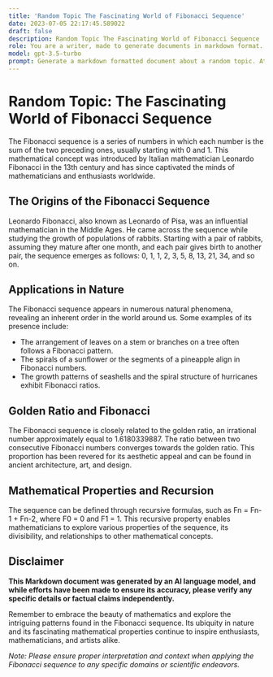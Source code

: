 ```yaml
---
title: 'Random Topic The Fascinating World of Fibonacci Sequence'
date: 2023-07-05 22:17:45.589022
draft: false
description: Random Topic The Fascinating World of Fibonacci Sequence
role: You are a writer, made to generate documents in markdown format. It is very important that all of the documents you generate are in valid markdown format.
model: gpt-3.5-turbo
prompt: Generate a markdown formatted document about a random topic. At the bottom, include a disclaimer explaining that the document was generated by you. The first line of the document should be the title. Make sure that the entire document is in proper markdown format, using a mix of various tags to make the document visually appealing.
---
```


# Random Topic: The Fascinating World of Fibonacci Sequence

The Fibonacci sequence is a series of numbers in which each number is the sum of the two preceding ones, usually starting with 0 and 1. This mathematical concept was introduced by Italian mathematician Leonardo Fibonacci in the 13th century and has since captivated the minds of mathematicians and enthusiasts worldwide.

## The Origins of the Fibonacci Sequence

Leonardo Fibonacci, also known as Leonardo of Pisa, was an influential mathematician in the Middle Ages. He came across the sequence while studying the growth of populations of rabbits. Starting with a pair of rabbits, assuming they mature after one month, and each pair gives birth to another pair, the sequence emerges as follows: 0, 1, 1, 2, 3, 5, 8, 13, 21, 34, and so on.

## Applications in Nature

The Fibonacci sequence appears in numerous natural phenomena, revealing an inherent order in the world around us. Some examples of its presence include:

- The arrangement of leaves on a stem or branches on a tree often follows a Fibonacci pattern.
- The spirals of a sunflower or the segments of a pineapple align in Fibonacci numbers.
- The growth patterns of seashells and the spiral structure of hurricanes exhibit Fibonacci ratios.

## Golden Ratio and Fibonacci

The Fibonacci sequence is closely related to the golden ratio, an irrational number approximately equal to 1.6180339887. The ratio between two consecutive Fibonacci numbers converges towards the golden ratio. This proportion has been revered for its aesthetic appeal and can be found in ancient architecture, art, and design.

## Mathematical Properties and Recursion

The sequence can be defined through recursive formulas, such as Fn = Fn-1 + Fn-2, where F0 = 0 and F1 = 1. This recursive property enables mathematicians to explore various properties of the sequence, its divisibility, and relationships to other mathematical concepts.

## Disclaimer

**This Markdown document was generated by an AI language model, and while efforts have been made to ensure its accuracy, please verify any specific details or factual claims independently.**

Remember to embrace the beauty of mathematics and explore the intriguing patterns found in the Fibonacci sequence. Its ubiquity in nature and its fascinating mathematical properties continue to inspire enthusiasts, mathematicians, and artists alike.

*Note: Please ensure proper interpretation and context when applying the Fibonacci sequence to any specific domains or scientific endeavors.*


